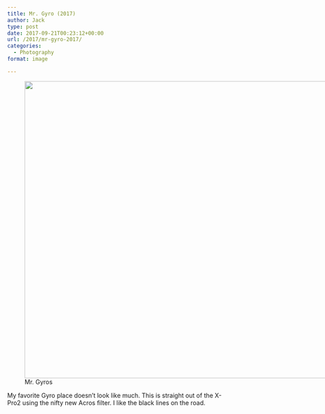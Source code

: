 ```yaml
---
title: Mr. Gyro (2017)
author: Jack
type: post
date: 2017-09-21T00:23:12+00:00
url: /2017/mr-gyro-2017/
categories:
  - Photography
format: image

---
```

<figure id="attachment_46" style="width: 1024px" class="wp-caption alignnone"><img class="size-full wp-image-46" src="http://photos.baty.net/wp-content/uploads/2017/09/DSCF1218.jpg" alt="" width="1024" height="683" srcset="https://jack.baty.net/wp-content/uploads/2017/09/DSCF1218.jpg 1024w, https://jack.baty.net/wp-content/uploads/2017/09/DSCF1218-300x200.jpg 300w, https://jack.baty.net/wp-content/uploads/2017/09/DSCF1218-768x512.jpg 768w, https://jack.baty.net/wp-content/uploads/2017/09/DSCF1218-750x500.jpg 750w" sizes="(max-width: 1024px) 100vw, 1024px" /><figcaption class="wp-caption-text">Mr. Gyros</figcaption></figure>

My favorite Gyro place doesn&#8217;t look like much. This is straight out of the X-Pro2 using the nifty new Acros filter. I like the black lines on the road.